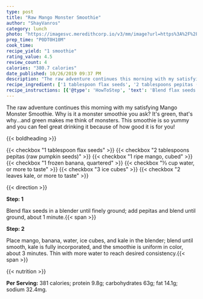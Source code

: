 ```yaml
---
type: post
title: "Raw Mango Monster Smoothie"
author: "ShayVanros"
category: lunch
photo: "https://imagesvc.meredithcorp.io/v3/mm/image?url=https%3A%2F%2Fimages.media-allrecipes.com%2Fuserphotos%2F2800715.jpg"
prep_time: "P0DT0H10M"
cook_time: 
recipe_yield: "1 smoothie"
rating_value: 4.5
review_count: 4
calories: "380.7 calories"
date_published: 10/26/2019 09:37 PM
description: "The raw adventure continues this morning with my satisfying Mango Monster Smoothie. Why is it a monster smoothie you ask? It's green, that's why...and green makes me think of monsters. This smoothie is so yummy and you can feel great drinking it because of how good it is for you!"
recipe_ingredient: ['1 tablespoon flax seeds', '2 tablespoons pepitas (raw pumpkin seeds)', '1 ripe mango, cubed', '1 frozen banana, quartered', '⅓ cup water, or more to taste', '3 ice cubes', '2 leaves kale, or more to taste']
recipe_instructions: [{'@type': 'HowToStep', 'text': 'Blend flax seeds in a blender until finely ground; add pepitas and blend until ground, about 1 minute.\n'}, {'@type': 'HowToStep', 'text': 'Place mango, banana, water, ice cubes, and kale in the blender; blend until smooth, kale is fully incorporated, and the smoothie is uniform in color, about 3 minutes. Thin with more water to reach desired consistency.\n'}]
---
```


The raw adventure continues this morning with my satisfying Mango Monster Smoothie. Why is it a monster smoothie you ask? It's green, that's why...and green makes me think of monsters. This smoothie is so yummy and you can feel great drinking it because of how good it is for you! 

{{< boldheading >}}

{{< checkbox "1 tablespoon flax seeds" >}}
{{< checkbox "2 tablespoons pepitas (raw pumpkin seeds)" >}}
{{< checkbox "1  ripe mango, cubed" >}}
{{< checkbox "1  frozen banana, quartered" >}}
{{< checkbox "⅓ cup water, or more to taste" >}}
{{< checkbox "3  ice cubes" >}}
{{< checkbox "2 leaves kale, or more to taste" >}}


{{< direction >}}

**Step: 1**

Blend flax seeds in a blender until finely ground; add pepitas and blend until ground, about 1 minute.{{< span >}}

**Step: 2**

Place mango, banana, water, ice cubes, and kale in the blender; blend until smooth, kale is fully incorporated, and the smoothie is uniform in color, about 3 minutes. Thin with more water to reach desired consistency.{{< span >}}

{{< nutrition >}}

**Per Serving:** 381 calories; protein 9.8g; carbohydrates 63g; fat 14.1g; sodium 32.4mg.
